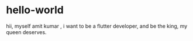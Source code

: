 # hello-world
hii, myself amit kumar ,
i want to be a flutter developer, and be the king, my queen deserves.
